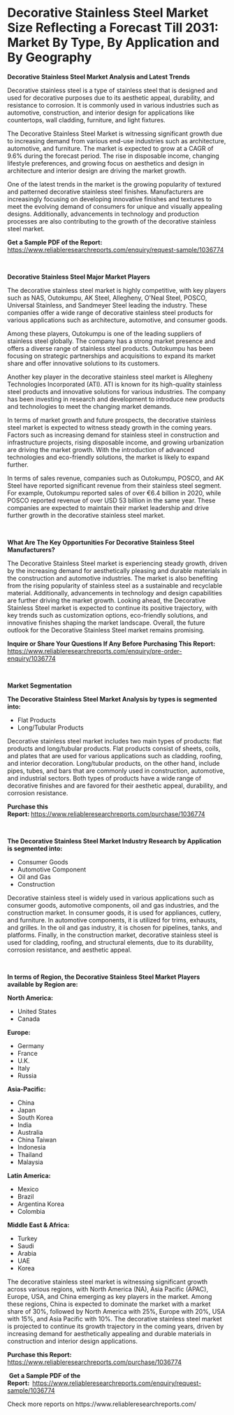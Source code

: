 <p><h1>Decorative Stainless Steel Market Size Reflecting a Forecast Till 2031: Market By Type, By Application and By Geography</h1></p><p><strong>Decorative Stainless Steel Market Analysis and Latest Trends</strong></p>
<p><p>Decorative stainless steel is a type of stainless steel that is designed and used for decorative purposes due to its aesthetic appeal, durability, and resistance to corrosion. It is commonly used in various industries such as automotive, construction, and interior design for applications like countertops, wall cladding, furniture, and light fixtures.</p><p>The Decorative Stainless Steel Market is witnessing significant growth due to increasing demand from various end-use industries such as architecture, automotive, and furniture. The market is expected to grow at a CAGR of 9.6% during the forecast period. The rise in disposable income, changing lifestyle preferences, and growing focus on aesthetics and design in architecture and interior design are driving the market growth.</p><p>One of the latest trends in the market is the growing popularity of textured and patterned decorative stainless steel finishes. Manufacturers are increasingly focusing on developing innovative finishes and textures to meet the evolving demand of consumers for unique and visually appealing designs. Additionally, advancements in technology and production processes are also contributing to the growth of the decorative stainless steel market.</p></p>
<p><strong>Get a Sample PDF of the Report:&nbsp;</strong> <a href="https://www.reliableresearchreports.com/enquiry/request-sample/1036774">https://www.reliableresearchreports.com/enquiry/request-sample/1036774</a></p>
<p>&nbsp;</p>
<p><strong>Decorative Stainless Steel Major Market Players</strong></p>
<p><p>The decorative stainless steel market is highly competitive, with key players such as NAS, Outokumpu, AK Steel, Allegheny, O'Neal Steel, POSCO, Universal Stainless, and Sandmeyer Steel leading the industry. These companies offer a wide range of decorative stainless steel products for various applications such as architecture, automotive, and consumer goods.</p><p>Among these players, Outokumpu is one of the leading suppliers of stainless steel globally. The company has a strong market presence and offers a diverse range of stainless steel products. Outokumpu has been focusing on strategic partnerships and acquisitions to expand its market share and offer innovative solutions to its customers.</p><p>Another key player in the decorative stainless steel market is Allegheny Technologies Incorporated (ATI). ATI is known for its high-quality stainless steel products and innovative solutions for various industries. The company has been investing in research and development to introduce new products and technologies to meet the changing market demands.</p><p>In terms of market growth and future prospects, the decorative stainless steel market is expected to witness steady growth in the coming years. Factors such as increasing demand for stainless steel in construction and infrastructure projects, rising disposable income, and growing urbanization are driving the market growth. With the introduction of advanced technologies and eco-friendly solutions, the market is likely to expand further.</p><p>In terms of sales revenue, companies such as Outokumpu, POSCO, and AK Steel have reported significant revenue from their stainless steel segment. For example, Outokumpu reported sales of over €6.4 billion in 2020, while POSCO reported revenue of over USD 53 billion in the same year. These companies are expected to maintain their market leadership and drive further growth in the decorative stainless steel market.</p></p>
<p>&nbsp;</p>
<p><strong>What Are The Key Opportunities For Decorative Stainless Steel Manufacturers?</strong></p>
<p><p>The Decorative Stainless Steel market is experiencing steady growth, driven by the increasing demand for aesthetically pleasing and durable materials in the construction and automotive industries. The market is also benefiting from the rising popularity of stainless steel as a sustainable and recyclable material. Additionally, advancements in technology and design capabilities are further driving the market growth. Looking ahead, the Decorative Stainless Steel market is expected to continue its positive trajectory, with key trends such as customization options, eco-friendly solutions, and innovative finishes shaping the market landscape. Overall, the future outlook for the Decorative Stainless Steel market remains promising.</p></p>
<p><strong>Inquire or Share Your Questions If Any Before Purchasing This Report:</strong> <a href="https://www.reliableresearchreports.com/enquiry/pre-order-enquiry/1036774">https://www.reliableresearchreports.com/enquiry/pre-order-enquiry/1036774</a></p>
<p>&nbsp;</p>
<p><strong>Market Segmentation</strong></p>
<p><strong>The Decorative Stainless Steel Market Analysis by types is segmented into:</strong></p>
<p><ul><li>Flat Products</li><li>Long/Tubular Products</li></ul></p>
<p><p>Decorative stainless steel market includes two main types of products: flat products and long/tubular products. Flat products consist of sheets, coils, and plates that are used for various applications such as cladding, roofing, and interior decoration. Long/tubular products, on the other hand, include pipes, tubes, and bars that are commonly used in construction, automotive, and industrial sectors. Both types of products have a wide range of decorative finishes and are favored for their aesthetic appeal, durability, and corrosion resistance.</p></p>
<p><strong>Purchase this Report:&nbsp;</strong><a href="https://www.reliableresearchreports.com/purchase/1036774">https://www.reliableresearchreports.com/purchase/1036774</a></p>
<p>&nbsp;</p>
<p><strong>The Decorative Stainless Steel Market Industry Research by Application is segmented into:</strong></p>
<p><ul><li>Consumer Goods</li><li>Automotive Component</li><li>Oil and Gas</li><li>Construction</li></ul></p>
<p><p>Decorative stainless steel is widely used in various applications such as consumer goods, automotive components, oil and gas industries, and the construction market. In consumer goods, it is used for appliances, cutlery, and furniture. In automotive components, it is utilized for trims, exhausts, and grilles. In the oil and gas industry, it is chosen for pipelines, tanks, and platforms. Finally, in the construction market, decorative stainless steel is used for cladding, roofing, and structural elements, due to its durability, corrosion resistance, and aesthetic appeal.</p></p>
<p>&nbsp;</p>
<p><strong>In terms of Region, the Decorative Stainless Steel Market Players available by Region are:</strong></p>
<p>
    <p> <strong> North America: </strong>
        <ul>
            <li>United States</li>
            <li>Canada</li>
        </ul>
        </p> 
    <p> <strong> Europe: </strong>
        <ul>
            <li>Germany</li>
            <li>France</li>
            <li>U.K.</li>
            <li>Italy</li>
            <li>Russia</li>
        </ul>
        </p> 
    <p> <strong> Asia-Pacific: </strong>
        <ul>
            <li>China</li>
            <li>Japan</li>
            <li>South Korea</li>
            <li>India</li>
            <li>Australia</li>
            <li>China Taiwan</li>
            <li>Indonesia</li>
            <li>Thailand</li>
            <li>Malaysia</li>
        </ul>
        </p> 
    <p> <strong> Latin America: </strong>
        <ul>
            <li>Mexico</li>
            <li>Brazil</li>
            <li>Argentina Korea</li>
            <li>Colombia</li>
        </ul>
        </p> 
    <p> <strong> Middle East & Africa: </strong>
        <ul>
            <li>Turkey</li>
            <li>Saudi</li>
            <li>Arabia</li>
            <li>UAE</li>
            <li>Korea</li>
        </ul>
    </p>
    </p>
<p><p>The decorative stainless steel market is witnessing significant growth across various regions, with North America (NA), Asia Pacific (APAC), Europe, USA, and China emerging as key players in the market. Among these regions, China is expected to dominate the market with a market share of 30%, followed by North America with 25%, Europe with 20%, USA with 15%, and Asia Pacific with 10%. The decorative stainless steel market is projected to continue its growth trajectory in the coming years, driven by increasing demand for aesthetically appealing and durable materials in construction and interior design applications.</p></p>
<p><strong>Purchase this Report: </strong><a href="https://www.reliableresearchreports.com/purchase/1036774">https://www.reliableresearchreports.com/purchase/1036774</a></p>
<p>&nbsp;<strong>Get a Sample PDF of the Report:&nbsp;&nbsp;</strong><a href="https://www.reliableresearchreports.com/enquiry/request-sample/1036774">https://www.reliableresearchreports.com/enquiry/request-sample/1036774</a></p>
<p><strong></strong></p>
<p>Check more reports on https://www.reliableresearchreports.com/</p>
